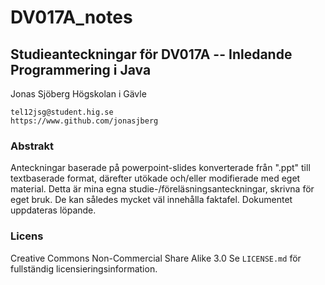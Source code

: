 #  DV017A_notes

## Studieanteckningar för DV017A -- Inledande Programmering i Java

Jonas Sjöberg
Högskolan i Gävle
```
tel12jsg@student.hig.se
https://www.github.com/jonasjberg
```


### Abstrakt
Anteckningar baserade på powerpoint-slides konverterade från ".ppt" till
textbaserade format, därefter utökade och/eller modifierade med eget material.
Detta är mina egna studie-/föreläsningsanteckningar, skrivna för eget bruk.
De kan således mycket väl innehålla faktafel. Dokumentet uppdateras löpande.

### Licens
Creative Commons Non-Commercial Share Alike 3.0
Se `LICENSE.md` för fullständig licensieringsinformation.


